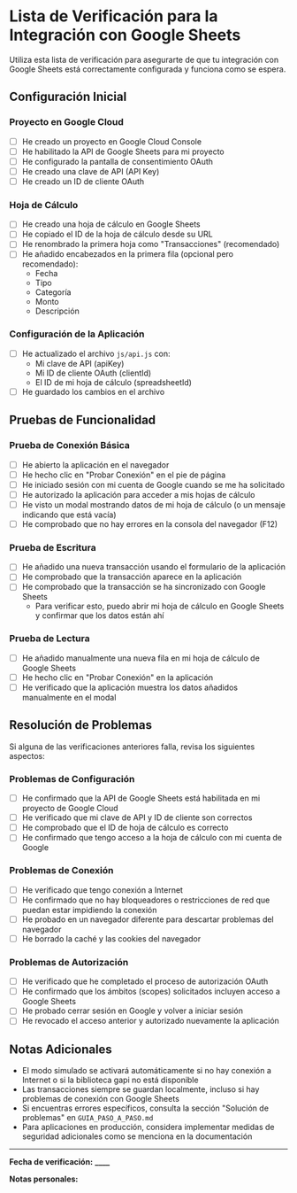 # Lista de Verificación para la Integración con Google Sheets

Utiliza esta lista de verificación para asegurarte de que tu integración con Google Sheets está correctamente configurada y funciona como se espera.

## Configuración Inicial

### Proyecto en Google Cloud

- [ ] He creado un proyecto en Google Cloud Console
- [ ] He habilitado la API de Google Sheets para mi proyecto
- [ ] He configurado la pantalla de consentimiento OAuth
- [ ] He creado una clave de API (API Key)
- [ ] He creado un ID de cliente OAuth

### Hoja de Cálculo

- [ ] He creado una hoja de cálculo en Google Sheets
- [ ] He copiado el ID de la hoja de cálculo desde su URL
- [ ] He renombrado la primera hoja como "Transacciones" (recomendado)
- [ ] He añadido encabezados en la primera fila (opcional pero recomendado):
  - Fecha
  - Tipo
  - Categoría
  - Monto
  - Descripción

### Configuración de la Aplicación

- [ ] He actualizado el archivo `js/api.js` con:
  - Mi clave de API (apiKey)
  - Mi ID de cliente OAuth (clientId)
  - El ID de mi hoja de cálculo (spreadsheetId)
- [ ] He guardado los cambios en el archivo

## Pruebas de Funcionalidad

### Prueba de Conexión Básica

- [ ] He abierto la aplicación en el navegador
- [ ] He hecho clic en "Probar Conexión" en el pie de página
- [ ] He iniciado sesión con mi cuenta de Google cuando se me ha solicitado
- [ ] He autorizado la aplicación para acceder a mis hojas de cálculo
- [ ] He visto un modal mostrando datos de mi hoja de cálculo (o un mensaje indicando que está vacía)
- [ ] He comprobado que no hay errores en la consola del navegador (F12)

### Prueba de Escritura

- [ ] He añadido una nueva transacción usando el formulario de la aplicación
- [ ] He comprobado que la transacción aparece en la aplicación
- [ ] He comprobado que la transacción se ha sincronizado con Google Sheets
  - Para verificar esto, puedo abrir mi hoja de cálculo en Google Sheets y confirmar que los datos están ahí

### Prueba de Lectura

- [ ] He añadido manualmente una nueva fila en mi hoja de cálculo de Google Sheets
- [ ] He hecho clic en "Probar Conexión" en la aplicación
- [ ] He verificado que la aplicación muestra los datos añadidos manualmente en el modal

## Resolución de Problemas

Si alguna de las verificaciones anteriores falla, revisa los siguientes aspectos:

### Problemas de Configuración

- [ ] He confirmado que la API de Google Sheets está habilitada en mi proyecto de Google Cloud
- [ ] He verificado que mi clave de API y ID de cliente son correctos
- [ ] He comprobado que el ID de hoja de cálculo es correcto
- [ ] He confirmado que tengo acceso a la hoja de cálculo con mi cuenta de Google

### Problemas de Conexión

- [ ] He verificado que tengo conexión a Internet
- [ ] He confirmado que no hay bloqueadores o restricciones de red que puedan estar impidiendo la conexión
- [ ] He probado en un navegador diferente para descartar problemas del navegador
- [ ] He borrado la caché y las cookies del navegador

### Problemas de Autorización

- [ ] He verificado que he completado el proceso de autorización OAuth
- [ ] He confirmado que los ámbitos (scopes) solicitados incluyen acceso a Google Sheets
- [ ] He probado cerrar sesión en Google y volver a iniciar sesión
- [ ] He revocado el acceso anterior y autorizado nuevamente la aplicación

## Notas Adicionales

- El modo simulado se activará automáticamente si no hay conexión a Internet o si la biblioteca gapi no está disponible
- Las transacciones siempre se guardan localmente, incluso si hay problemas de conexión con Google Sheets
- Si encuentras errores específicos, consulta la sección "Solución de problemas" en `GUIA_PASO_A_PASO.md`
- Para aplicaciones en producción, considera implementar medidas de seguridad adicionales como se menciona en la documentación

---

**Fecha de verificación:** ******\_\_\_\_******

**Notas personales:**

